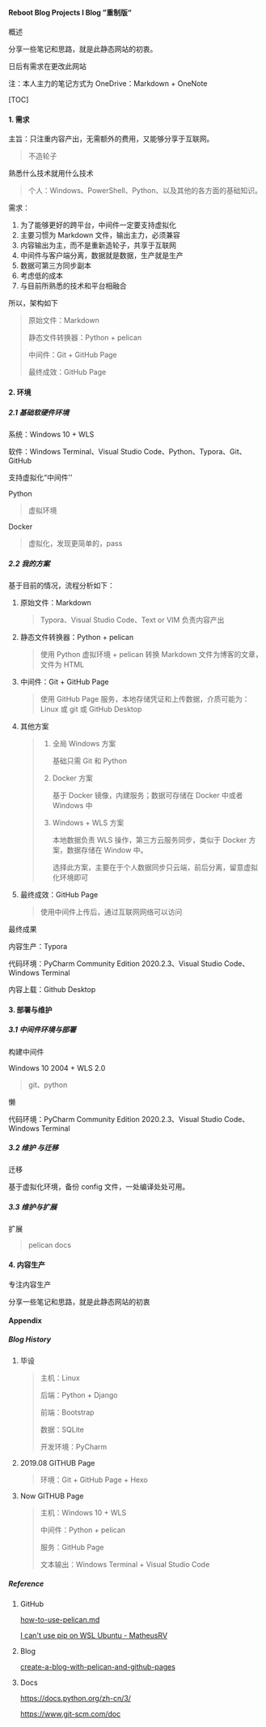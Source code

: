 #### Reboot Blog Projects I Blog ”重制版“

概述

分享一些笔记和思路，就是此静态网站的初衷。

日后有需求在更改此网站

注：本人主力的笔记方式为 OneDrive：Markdown + OneNote

[TOC]



#### 1. 需求

主旨：只注重内容产出，无需额外的费用，又能够分享于互联网。

> 不造轮子

熟悉什么技术就用什么技术

> 个人：Windows、PowerShell、Python、以及其他的各方面的基础知识。

需求：

1. 为了能够更好的跨平台，中间件一定要支持虚拟化
2. 主要习惯为 Markdown 文件，输出主力，必须兼容
3. 内容输出为主，而不是重新造轮子，共享于互联网
4. 中间件与客户端分离，数据就是数据，生产就是生产
5. 数据可第三方同步副本
6. 考虑低的成本
7. 与目前所熟悉的技术和平台相融合

所以，架构如下

> 原始文件：Markdown
>
> 静态文件转换器：Python + pelican
>
> 中间件：Git + GitHub Page
>
> 最终成效：GitHub Page



#### 2. 环境

##### 2.1 基础软硬件环境

系统：Windows 10 +  WLS

软件：Windows Terminal、Visual Studio Code、Python、Typora、Git、GitHub

支持虚拟化“中间件'' 

Python

> 虚拟环境

Docker

> 虚拟化，发现更简单的，pass



##### 2.2 我的方案

基于目前的情况，流程分析如下：

1. 原始文件：Markdown

	> Typora、Visual Studio Code、Text or VIM 负责内容产出

2. 静态文件转换器：Python + pelican

	>使用 Python 虚拟环境 + pelican 转换 Markdown 文件为博客的文章，文件为 HTML 

3. 中间件：Git + GitHub Page

	>使用 GitHub Page 服务，本地存储凭证和上传数据，介质可能为：Linux 或 git 或 GitHub Desktop

4. 其他方案

   > 1. 全局 Windows 方案
   >
   >    基础只需 Git 和 Python
   >
   > 2. Docker 方案
   >
   >    基于 Docker 镜像，内建服务；数据可存储在 Docker 中或者 Windows 中
   >
   > 3. Windows + WLS 方案
   >
   >    本地数据负责 WLS 操作，第三方云服务同步，类似于 Docker 方案，数据存储在 Window 中。
   >
   >    选择此方案，主要在于个人数据同步只云端，前后分离，留意虚拟化环境即可

5. 最终成效：GitHub Page

	>使用中间件上传后，通过互联网网络可以访问



最终成果

内容生产：Typora

代码环境：PyCharm Community Edition 2020.2.3、Visual Studio Code、Windows Terminal

内容上载：Github Desktop



#### 3. 部署与维护

##### 3.1 中间件环境与部署

构建中间件

Windows 10 2004 +  WLS 2.0

> git、python

懒

代码环境：PyCharm Community Edition 2020.2.3、Visual Studio Code、Windows Terminal



##### 3.2 维护 与迁移

迁移

基于虚拟化环境，备份 config 文件，一处编译处处可用。



##### 3.3 维护与扩展

扩展

> pelican docs



#### 4. 内容生产

专注内容生产

分享一些笔记和思路，就是此静态网站的初衷



#### Appendix

##### Blog History

1. 毕设

   > 主机：Linux
   >
   > 后端：Python + Django
   >
   > 前端：Bootstrap
   >
   > 数据：SQLite
   >
   > 开发环境：PyCharm

2. 2019.08 GITHUB Page

   > 环境：Git + GitHub Page + Hexo

3. Now GITHUB Page

   > 主机：Windows 10 + WLS
   >
   > 中间件：Python + pelican
   >
   > 服务：GitHub Page
   >
   > 文本输出：Windows Terminal + Visual Studio Code
   
   

##### Reference

1. GitHub

   [how-to-use-pelican.md](https://gist.github.com/JosefJezek/6053301)

   [I can't use pip on WSL Ubuntu - MatheusRV](https://github.com/microsoft/WSL/issues/4020)

2. Blog

   [create-a-blog-with-pelican-and-github-pages](https://rsip22.github.io/blog/create-a-blog-with-pelican-and-github-pages.html)

3. Docs

   https://docs.python.org/zh-cn/3/

   https://www.git-scm.com/doc

